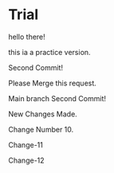 # Trial

hello there!

this ia a practice version.



Second Commit!

Please Merge this request.


Main branch Second Commit!


New Changes Made.


Change Number 10.


Change-11


Change-12
